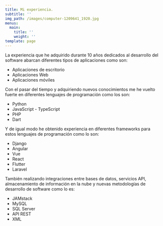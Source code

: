 ```yaml
---
title: Mi experiencia.
subtitle: ''
img_path: /images/computer-1209641_1920.jpg
menus:
  main:
    title: ''
    weight: ''
template: page
---
```

La experiencia que he adquirido durante 10 años dedicados al desarrollo del software abarcan diferentes tipos de aplicaciones como son:

* Aplicaciones de escritorio
* Aplicaciones Web
* Aplicaciones móviles

Con el pasar del tiempo y adquiriendo nuevos conocimientos me he vuelto fuerte en diferentes lenguajes de programación como los son: 

* Python
* JavaScript - TypeScript
* PHP
* Dart

Y de igual modo he obtenido experiencia en diferentes frameworks para estos lenguajes de programación como lo son:

* Django
* Angular
* Vue
* React
* Flutter
* Laravel

También realizando integraciones entre bases de datos, servicios API, almacenamiento de información en la nube y nuevas metodologías de desarrollo de software como lo es:

* JAMstack
* MySQL
* SQL Server
* API REST
* XML
